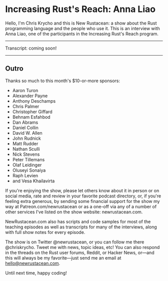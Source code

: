 # Increasing Rust's Reach: Anna Liao

Hello, I'm Chris Krycho and this is New Rustacean: a show about the Rust programming language and the people who use it. This is an interview with Anna Liao, one of the participants in the Increasing Rust's Reach program.

---

Transcript: coming soon!

---

## Outro

Thanks so much to this month's $10-or-more sponsors:

* Aaron Turon
* Alexander Payne
* Anthony Deschamps
* Chris Palmer
* Christopher Giffard
* Behnam Esfahbod
* Dan Abrams
* Daniel Collin
* David W. Allen
* John Rudnick
* Matt Rudder
* Nathan Sculli
* Nick Stevens
* Peter Tillemans
* Olaf Leidinger
* Oluseyi Sonaiya
* Raph Levien
* and Vesa Khailavirta

If you're enjoying the show, please let others know about it in person or on social media, rate and review in your favorite podcast directory, or, if you're feeling extra generous, by sending some financial support for the show my way at Patreon.com/newrustacean or as a one-off via any of a number of other services I've listed on the show website: newrustacean.com.

NewRustacean.com also has scripts and code samples for most of the teaching episodes as well as transcripts for many of the interviews, along with full show notes for every episode.

The show is on Twitter @newrustacean, or you can follow me there @chriskrycho. Tweet me with news, topic ideas, etc! You can also respond in the threads on the Rust user forums, Reddit, or Hacker News, or—and this will always be my favorite—just send me an email at hello@newrustacean.com.

Until next time, happy coding!
